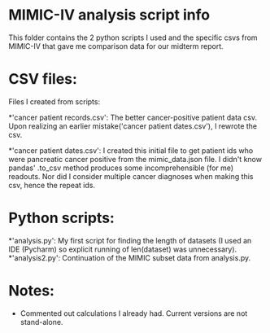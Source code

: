 # MIMIC-IV analysis script info
This folder contains the 2 python scripts I used and the specific csvs from MIMIC-IV that gave me comparison data for our midterm report.
# CSV files:
Files I created from scripts:

*'cancer patient records.csv': The better cancer-positive patient data csv. Upon realizing an earlier mistake('cancer patient dates.csv'), I rewrote the csv.

*'cancer patient dates.csv': I created this initial file to get patient ids who were pancreatic cancer positive from the mimic_data.json file. I didn't know pandas' .to_csv method produces some incomprehensible (for me) readouts. Nor did I consider multiple cancer diagnoses when making this csv, hence the repeat ids.



# Python scripts:
*'analysis.py': My first script for finding the length of datasets (I used an IDE (Pycharm) so explicit running of len(dataset) was unnecessary).
*'analysis2.py': Continuation of the MIMIC subset data from analysis.py. 
# Notes:
* Commented out calculations I already had. Current versions are not stand-alone.
